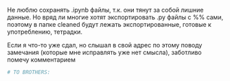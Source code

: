 Не люблю сохранять .ipynb файлы, т.к. они тянут за собой лишние данные. Но вряд ли многие хотят экспортировать .py файлы с %% сами, поэтому в папке cleaned будут лежать экспортированные, готовые к употреблению, тетрадки.

Если я что-то уже сдал, но слышал в свой адрес по этому поводу замечания (которые мне исправлять уже нет смысла), заботливо помечу комментарием
```py
# TO BROTHERS:
```